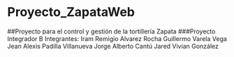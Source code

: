 # Proyecto_ZapataWeb

##Proyecto para el control y gestión de la tortillería Zapata
###Proyecto Integrador B
Integrantes:
Iram Remigio Alvarez Rocha
Guillermo Varela Vega
Jean Alexis Padilla Villanueva
Jorge Alberto Cantú
Jared
Vivian González
